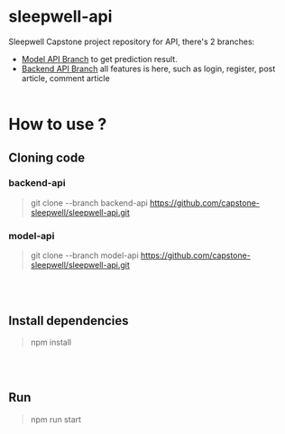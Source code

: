 # sleepwell-api
Sleepwell Capstone project repository for API, there's 2 branches: 
- [Model API Branch](https://github.com/capstone-sleepwell/sleepwell-api/tree/model-api) to get prediction result. 
- [Backend API Branch](https://github.com/capstone-sleepwell/sleepwell-api/tree/backend-api) all features is here, such as login, register, post article, comment article
<br><br>

# How to use ?

## Cloning code

### backend-api
> git clone --branch backend-api https://github.com/capstone-sleepwell/sleepwell-api.git

### model-api
> git clone --branch model-api https://github.com/capstone-sleepwell/sleepwell-api.git

<br><br>

## Install dependencies
> npm install

<br><br>

## Run
> npm run start
